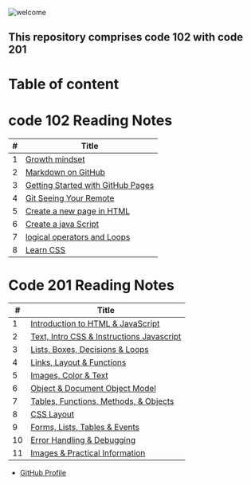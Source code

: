 ![welcome](https://media.nature.com/lw800/magazine-assets/d41586-019-00653-5/d41586-019-00653-5_16459152.jpg)

## This repository comprises code 102 with code 201
# Table of content
# code 102 Reading Notes

#|Title
---|-----
1|[Growth mindset](102/Growth-mindset)
2|[Markdown on GitHub](102/Markdown-on-GitHub)
3|[Getting Started with GitHub Pages](102/Getting-Started-with-GitHub-Pages)
4|[Git Seeing Your Remote](102/Git-Seeing-Your-Remote)
5|[Create a new page in HTML](102/how-to-create-website)
6|[Create a java Script](102/Read04)
7|[logical operators and Loops](102/Read05)
8|[Learn CSS](102/Read06)


# Code 201 Reading Notes

#|Title
---|-----
1|[Introduction to HTML & JavaScript](201/class-01)
2|[Text, Intro CSS & Instructions Javascript](201/class-02)
3|[Lists, Boxes, Decisions & Loops](201/class-03)
4|[Links, Layout & Functions](201/class-04)
5|[Images, Color & Text](201/class-05)
6|[Object & Document Object Model](201/class-06)
7|[Tables, Functions, Methods, & Objects](201/class-07)
8|[CSS Layout](201/class-08)
9|[Forms, Lists, Tables & Events](201/class-09)
10|[Error Handling & Debugging](201/class-10)
11|[Images & Practical Information](201/class-11)



 * [GitHub Profile](https://github.com/salehradwan/) 

 

